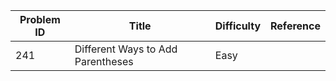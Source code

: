 | Problem ID | Title | Difficulty | Reference
| --- | --- | --- | ---
| 241 | Different Ways to Add Parentheses | Easy | 
